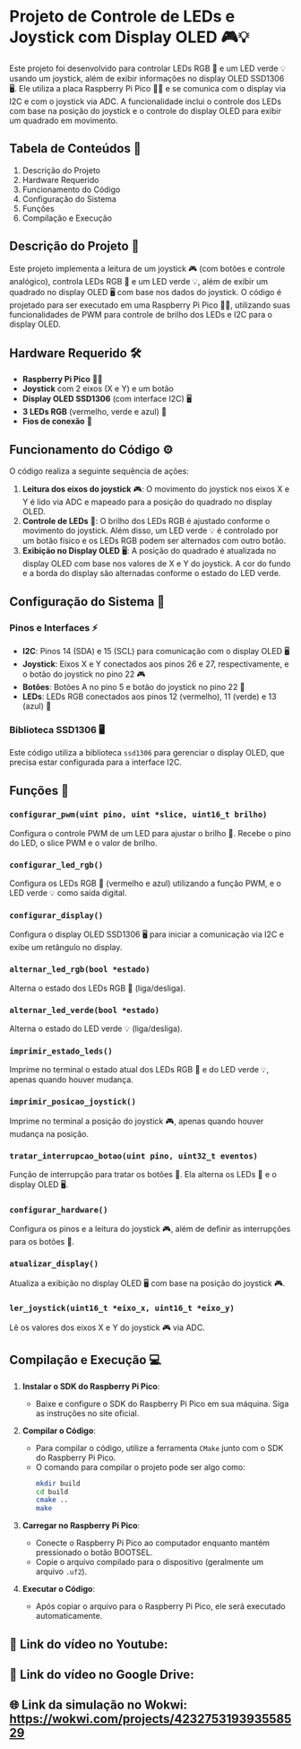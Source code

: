 # Projeto de Controle de LEDs e Joystick com Display OLED 🎮💡

Este projeto foi desenvolvido para controlar LEDs RGB 🌈 e um LED verde 💡 usando um joystick, além de exibir informações no display OLED SSD1306 🖥️. Ele utiliza a placa Raspberry Pi Pico 🧑‍💻 e se comunica com o display via I2C e com o joystick via ADC. A funcionalidade inclui o controle dos LEDs com base na posição do joystick e o controle do display OLED para exibir um quadrado em movimento.

## Tabela de Conteúdos 📑
1. Descrição do Projeto
2. Hardware Requerido
3. Funcionamento do Código
4. Configuração do Sistema
5. Funções
6. Compilação e Execução

## Descrição do Projeto 📝
Este projeto implementa a leitura de um joystick 🎮 (com botões e controle analógico), controla LEDs RGB 🌈 e um LED verde 💡, além de exibir um quadrado no display OLED 🖥️ com base nos dados do joystick. O código é projetado para ser executado em uma Raspberry Pi Pico 🧑‍💻, utilizando suas funcionalidades de PWM para controle de brilho dos LEDs e I2C para o display OLED.

## Hardware Requerido 🛠️
- **Raspberry Pi Pico** 🧑‍💻
- **Joystick** com 2 eixos (X e Y) e um botão
- **Display OLED SSD1306** (com interface I2C) 🖥️
- **3 LEDs RGB** (vermelho, verde e azul) 🌈
- **Fios de conexão** 🔌

## Funcionamento do Código ⚙️
O código realiza a seguinte sequência de ações:
1. **Leitura dos eixos do joystick** 🎮: O movimento do joystick nos eixos X e Y é lido via ADC e mapeado para a posição do quadrado no display OLED.
2. **Controle de LEDs** 🌈: O brilho dos LEDs RGB é ajustado conforme o movimento do joystick. Além disso, um LED verde 💡 é controlado por um botão físico e os LEDs RGB podem ser alternados com outro botão.
3. **Exibição no Display OLED** 🖥️: A posição do quadrado é atualizada no display OLED com base nos valores de X e Y do joystick. A cor do fundo e a borda do display são alternadas conforme o estado do LED verde.

## Configuração do Sistema 🔧
### Pinos e Interfaces ⚡
- **I2C**: Pinos 14 (SDA) e 15 (SCL) para comunicação com o display OLED 🖥️
- **Joystick**: Eixos X e Y conectados aos pinos 26 e 27, respectivamente, e o botão do joystick no pino 22 🎮
- **Botões**: Botões A no pino 5 e botão do joystick no pino 22 🔘
- **LEDs**: LEDs RGB conectados aos pinos 12 (vermelho), 11 (verde) e 13 (azul) 🌈

### Biblioteca SSD1306 🖥️
Este código utiliza a biblioteca `ssd1306` para gerenciar o display OLED, que precisa estar configurada para a interface I2C.

## Funções 🔧
### `configurar_pwm(uint pino, uint *slice, uint16_t brilho)`
Configura o controle PWM de um LED para ajustar o brilho 🌈. Recebe o pino do LED, o slice PWM e o valor de brilho.

### `configurar_led_rgb()`
Configura os LEDs RGB 🌈 (vermelho e azul) utilizando a função PWM, e o LED verde 💡 como saída digital.

### `configurar_display()`
Configura o display OLED SSD1306 🖥️ para iniciar a comunicação via I2C e exibe um retângulo no display.

### `alternar_led_rgb(bool *estado)`
Alterna o estado dos LEDs RGB 🌈 (liga/desliga).

### `alternar_led_verde(bool *estado)`
Alterna o estado do LED verde 💡 (liga/desliga).

### `imprimir_estado_leds()`
Imprime no terminal o estado atual dos LEDs RGB 🌈 e do LED verde 💡, apenas quando houver mudança.

### `imprimir_posicao_joystick()`
Imprime no terminal a posição do joystick 🎮, apenas quando houver mudança na posição.

### `tratar_interrupcao_botao(uint pino, uint32_t eventos)`
Função de interrupção para tratar os botões 🔘. Ela alterna os LEDs 🌈 e o display OLED 🖥️.

### `configurar_hardware()`
Configura os pinos e a leitura do joystick 🎮, além de definir as interrupções para os botões 🔘.

### `atualizar_display()`
Atualiza a exibição no display OLED 🖥️ com base na posição do joystick 🎮.

### `ler_joystick(uint16_t *eixo_x, uint16_t *eixo_y)`
Lê os valores dos eixos X e Y do joystick 🎮 via ADC.

## Compilação e Execução 💻
1. **Instalar o SDK do Raspberry Pi Pico**:
   - Baixe e configure o SDK do Raspberry Pi Pico em sua máquina. Siga as instruções no site oficial.
   
2. **Compilar o Código**:
   - Para compilar o código, utilize a ferramenta `CMake` junto com o SDK do Raspberry Pi Pico.
   - O comando para compilar o projeto pode ser algo como:
     ```bash
     mkdir build
     cd build
     cmake ..
     make
     ```

3. **Carregar no Raspberry Pi Pico**:
   - Conecte o Raspberry Pi Pico ao computador enquanto mantém pressionado o botão BOOTSEL.
   - Copie o arquivo compilado para o dispositivo (geralmente um arquivo `.uf2`).

4. **Executar o Código**:
   - Após copiar o arquivo para o Raspberry Pi Pico, ele será executado automaticamente.

## 🎥 Link do vídeo no Youtube: 

## 📂 Link do vídeo no Google Drive: 

## 🌐 Link da simulação no Wokwi:  https://wokwi.com/projects/423275319393558529
